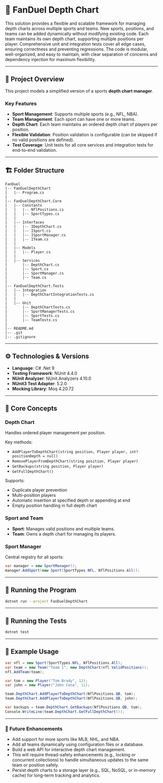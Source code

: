 # 🏈 FanDuel Depth Chart

This solution provides a flexible and scalable framework for managing depth charts across multiple sports and teams. New sports, positions, and teams can be added dynamically without modifying existing code. Each team maintains its own depth chart, supporting multiple positions per player. Comprehensive unit and integration tests cover all edge cases, ensuring correctness and preventing regressions. The code is modular, well-organized, and easy to maintain, with clear separation of concerns and dependency injection for maximum flexibility.

---

## 🧩 Project Overview

This project models a simplified version of a sports **depth chart manager**.

### Key Features
- **Sport Management**: Supports multiple sports (e.g., NFL, NBA).
- **Team Management**: Each sport can have one or more teams.
- **Depth Chart**: Each team maintains an ordered depth chart of players per position.
- **Flexible Validation**: Position validation is configurable (can be skipped if no valid positions are defined).
- **Test Coverage**: Unit tests for all core services and integration tests for end-to-end validation.

---

## 🏗 Folder Structure

```
FanDuel
|-- FanDuelDepthChart
|   |-- Program.cs
|
|-- FanDuelDepthChart.Core
|   |-- Constants
|   |   |-- NflPositions.cs
|   |   |-- SportTypes.cs
|   |
|   |-- Interfaces
|   |   |-- IDepthChart.cs
|   |   |-- ISport.cs
|   |   |-- ISportManager.cs
|   |   |-- ITeam.cs
|   |
|   |-- Models
|   |   |-- Player.cs
|   |
|   |-- Services
|       |-- DepthChart.cs
|       |-- Sport.cs
|       |-- SportManager.cs
|       |-- Team.cs
|
|-- FanDuelDepthChart.Tests
|   |-- Integration
|   |   |-- DepthChartIntegrationTests.cs
|   |
|   |-- Unit
|       |-- DepthChartTests.cs
|       |-- SportManagerTests.cs
|       |-- SportTests.cs
|       |-- TeamTests.cs
|
|-- README.md
|-- .git
|-- .gitignore
```

---

## ⚙️ Technologies & Versions

- **Language**: C# .Net 9
- **Testing Framework**: NUnit 4.4.0
- **NUnit Analyzer**: NUnit.Analyzers 4.10.0
- **NUnit3 Test Adapter**: 5.2.0
- **Mocking Library**: Moq 4.20.72

---

## 🧠 Core Concepts

### Depth Chart
Handles ordered player management per position.

Key methods:
- `AddPlayerToDepthChart(string position, Player player, int? positionDepth = null)`
- `RemovePlayerFromDepthChart(string position, Player player)`
- `GetBackups(string position, Player player)`
- `GetFullDepthChart()`

Supports:
- Duplicate player prevention
- Multi-position players
- Automatic insertion at specified depth or appending at end
- Empty position handling in full depth chart

### Sport and Team
- **Sport**: Manages valid positions and multiple teams.
- **Team**: Owns a depth chart for managing its players.

### Sport Manager
Central registry for all sports:
```csharp
var manager = new SportManager();
manager.AddSport(new Sport(SportTypes.NFL, NflPositions.All));
```

---

## 🚀 Running the Program

```bash
dotnet run --project FanDuelDepthChart
```

---

## 🧪 Running the Tests

```bash
dotnet test
```

---

## 🧰 Example Usage

```csharp
var nfl = new Sport(SportTypes.NFL, NflPositions.All);
var team = new Team("Team 1", new DepthChart(nfl.ValidPositions));
nfl.AddTeam(team);

var tom = new Player("Tom Brady", 12);
var john = new Player("John Cena", 11);

team.DepthChart.AddPlayerToDepthChart(NflPositions.QB, tom);
team.DepthChart.AddPlayerToDepthChart(NflPositions.QB, john);

var backups = team.DepthChart.GetBackups(NflPositions.QB, tom);
Console.WriteLine(team.DepthChart.GetFullDepthChart());
```

---

### 🔮 Future Enhancements
- Add support for more sports like MLB, NHL, and NBA.
- Add all teams dynamically using configuration files or a database.
- Build a web API for interactive depth chart management.
- This will require thread-safety enhancements (e.g., locking or concurrent collections) to handle simultaneous updates to the same team or position safely.
- Persist depth charts to a storage layer (e.g., SQL, NoSQL, or in-memory cache) for long-term tracking and analytics.